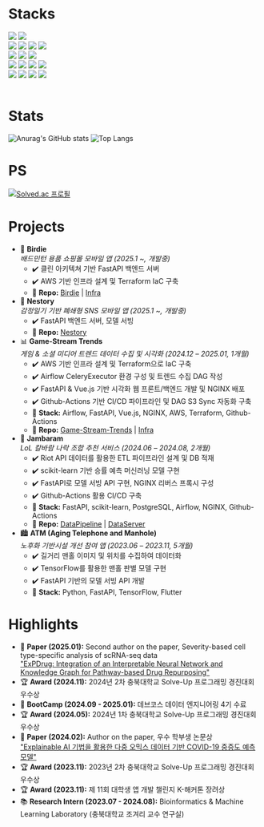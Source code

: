 <h1>Stacks</h1>

<div align="">
  <img src="https://img.shields.io/badge/Python-3776AB?style=flat-square&logo=python&logoColor=white"/>
  <img src="https://img.shields.io/badge/Javascript-F7DF1E?style=flat-square&logo=javascript&logoColor=black"/>
  </br>
  <img src="https://img.shields.io/badge/Fastapi-009688?style=flat-square&logo=fastapi&logoColor=white"/>
  <img src="https://img.shields.io/badge/Vue.js-4FC08D?style=flat-square&logo=vue.js&logoColor=white"/>
  <img src="https://img.shields.io/badge/NGINX-009639?style=flat-square&logo=nginx&logoColor=white"/>
  <img src="https://img.shields.io/badge/GithubActions-2088FF?style=flat-square&logo=githubactions&logoColor=white"/>
  </br>
  <img src="https://img.shields.io/badge/Airflow-017CEE?style=flat-square&logo=ApacheAirflow&logoColor=white"/>
  <img src="https://img.shields.io/badge/PyTorch-EE4C2C?style=flat-square&logo=PyTorch&logoColor=white"/>
  <img src="https://img.shields.io/badge/TensorFlow-FF6F00?style=flat-square&logo=tensorflow&logoColor=white"/>
  </br>
  <img src="https://img.shields.io/badge/MySQL-4479A1?style=flat-square&logo=mysql&logoColor=white"/>
  <img src="https://img.shields.io/badge/PostgreSQL-4169E1?style=flat-square&logo=PostgreSQL&logoColor=white"/>
  <img src="https://img.shields.io/badge/Snowflake-29B5E8?style=flat-square&logo=Snowflake&logoColor=white"/>
  <img src="https://img.shields.io/badge/Redshift-8C4FFF?style=flat-square&logo=amazonredshift&logoColor=white"/>
  </br>
  <img src="https://img.shields.io/badge/Linux-FCC624?style=flat-square&logo=Linux&logoColor=black"/>
  <img src="https://img.shields.io/badge/Docker-2496ED?style=flat-square&logo=Docker&logoColor=white"/>
  <img src="https://img.shields.io/badge/Amazon AWS-232F3E?style=flat-square&logo=amazonwebservices&logoColor=white"/>
  <img src="https://img.shields.io/badge/Terraform-844FBA?style=flat-square&logo=terraform&logoColor=white"/>
</div>
</br>


<h1>Stats</h1>

![Anurag's GitHub stats](https://github-readme-stats.vercel.app/api?username=mondayy1&show_icons=true&theme=swift&rank_icon=github&custom_title=mondayy1's&nbsp;Github&nbsp;Stats)
![Top Langs](https://github-readme-stats.vercel.app/api/top-langs/?username=mondayy1&layout=compact&exclude_repo=SmokerPrediction)
</br>


<h1>PS</h1>

[![Solved.ac 프로필](http://mazassumnida.wtf/api/generate_badge?boj=mondayy1)](https://solved.ac/mondayy1)
</br>


<h1>Projects</h1>

<ul>
  <li>
  🛒 <strong>Birdie</strong>
  <br/>
  <em>배드민턴 용품 쇼핑몰 모바일 앱 (2025.1 ~, 개발중)</em>
  <ul>
    <li>✔️ 클린 아키텍쳐 기반 FastAPI 백엔드 서버
    <li>✔️ AWS 기반 인프라 설계 및 Terraform IaC 구축</li>
    <li>📁 <strong>Repo:</strong> <a href="https://github.com/rackit-dev/birdie" target="_blank">Birdie</a> | <a href="https://github.com/rackit-dev/birdie-terraform" target="_blank">Infra</a>
  </ul>
  </li>
  <li>
  📔 <strong>Nestory</strong>
  <br/>
  <em>감정일기 기반 폐쇄형 SNS 모바일 앱 (2025.1 ~, 개발중)</em>
  <ul>
    <li>✔️ FastAPI 백엔드 서버, 모델 서빙
    <li>📁 <strong>Repo:</strong> <a href="https://github.com/crispycrew/nestory" target="_blank">Nestory</a>
  </ul>
  </li>
  <li>
    📊 <strong>Game-Stream Trends</strong>  
    <br/>
    <em>게임 & 소셜 미디어 트렌드 데이터 수집 및 시각화 (2024.12 – 2025.01, 1개월)</em>
    <ul>
      <li>✔️ AWS 기반 인프라 설계 및 Terraform으로 IaC 구축</li>
      <li>✔️ Airflow CeleryExecutor 환경 구성 및 트렌드 수집 DAG 작성</li>
      <li>✔️ FastAPI & Vue.js 기반 시각화 웹 프론트/백엔드 개발 및 NGINX 배포</li>
      <li>✔️ Github-Actions 기반 CI/CD 파이프라인 및 DAG S3 Sync 자동화 구축</li>
      <li>🔧 <strong>Stack:</strong> Airflow, FastAPI, Vue.js, NGINX, AWS, Terraform, Github-Actions</li>
      <li>📁 <strong>Repo:</strong> <a href="https://github.com/gureums/Game-Stream-Trends" target="_blank">Game-Stream-Trends</a> | <a href="https://github.com/gureums/gst-infra-terraform" target="_blank">Infra</a>
    </ul>
  </li>

  <li>
    🧠 <strong>Jambaram</strong>  
    <br/>
    <em>LoL 칼바람 나락 조합 추천 서비스 (2024.06 – 2024.08, 2개월)</em>
    <ul>
      <li>✔️ Riot API 데이터를 활용한 ETL 파이프라인 설계 및 DB 적재</li>
      <li>✔️ scikit-learn 기반 승률 예측 머신러닝 모델 구현</li>
      <li>✔️ FastAPI로 모델 서빙 API 구현, NGINX 리버스 프록시 구성</li>
      <li>✔️ Github-Actions 활용 CI/CD 구축</li>
      <li>🔧 <strong>Stack:</strong> FastAPI, scikit-learn, PostgreSQL, Airflow, NGINX, Github-Actions</li>
      <li>📁 <strong>Repo:</strong> <a href="https://github.com/mondayy1/Jambaram-Data" target="_blank">DataPipeline</a> | <a href="https://github.com/mondayy1/Jambaram-DataServer" target="_blank">DataServer</a></li>
    </ul>
  </li>

  <li>
    🏙️ <strong>ATM (Aging Telephone and Manhole)</strong>  
    <br/>
    <em>노후화 기반시설 개선 참여 앱 (2023.06 – 2023.11, 5개월)</em>
    <ul>
      <li>✔️ 길거리 맨홀 이미지 및 위치를 수집하여 데이터화</li>
      <li>✔️ TensorFlow를 활용한 맨홀 판별 모델 구현</li>
      <li>✔️ FastAPI 기반의 모델 서빙 API 개발</li>
      <li>🔧 <strong>Stack:</strong> Python, FastAPI, TensorFlow, Flutter</li>
    </ul>
  </li>
</ul>


<h1>Highlights</h1>

<ul>
  <li>
    📄 <strong>Paper (2025.01):</strong> 
    Second author on the paper, Severity-based cell type-specific analysis of scRNA-seq data </br>
    <a href="https://www.sciencedirect.com/science/article/abs/pii/S0010482525000794" target="_blank">
    "ExPDrug: Integration of an Interpretable Neural Network and Knowledge Graph for Pathway-based Drug Repurposing"
    </a>
  </li>
  <li>
    🏆 <strong>Award (2024.11):</strong>
    2024년 2차 충북대학교 Solve-Up 프로그래밍 경진대회 우수상
  </li>
  <li>
    🏫 <strong>BootCamp (2024.09 - 2025.01):</strong> 
    데브코스 데이터 엔지니어링 4기 수료
  </li>
  <li>
    🏆 <strong>Award (2024.05):</strong>
    2024년 1차 충북대학교 Solve-Up 프로그래밍 경진대회 우수상
  </li>
  <li>
    📄 <strong>Paper (2024.02):</strong> 
    Author on the paper, 우수 학부생 논문상 </br>
    <a href="http://dslab.konkuk.ac.kr/Lab_Activity/2024/KCSE2024/KCSE_2024_Booklet_Proceedings.pdf" target="_blank">
      "Explainable AI 기법을 활용한 다중 오믹스 데이터 기반 COVID-19 중증도 예측 모델"
    </a>
  </li>
  <li>
    🏆 <strong>Award (2023.11):</strong>
    2023년 2차 충북대학교 Solve-Up 프로그래밍 경진대회 우수상
  </li>
  <li>
    🏆 <strong>Award (2023.11):</strong> 
    제 11회 대학생 앱 개발 챌린지 K-해커톤 장려상 
  </li>
  <li>
    📚 <strong>Research Intern (2023.07 - 2024.08):</strong> 
    Bioinformatics & Machine Learning Laboratory (충북대학교 조겨리 교수 연구실)
  </li>
</ul>
</br>

